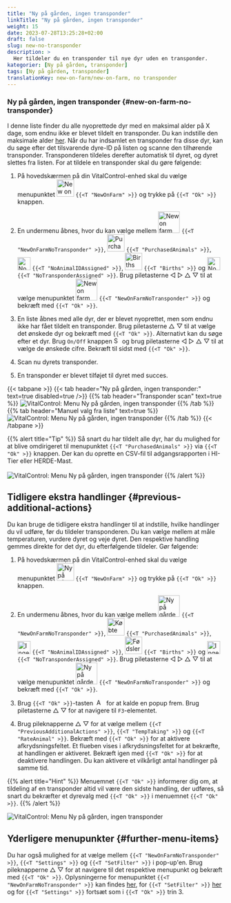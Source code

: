 ```yaml
---
title: "Ny på gården, ingen transponder"
linkTitle: "Ny på gården, ingen transponder"
weight: 15
date: 2023-07-28T13:25:28+02:00
draft: false
slug: new-no-transponder
description: >
  Her tildeler du en transponder til nye dyr uden en transponder.
kategorier: [Ny på gården, transponder]
tags: [Ny på gården, transponder]
translationKey: new-on-farm/new-on-farm, no transponder
---
```

### Ny på gården, ingen transponder {#new-on-farm-no-transponder}

I denne liste finder du alle nyoprettede dyr med en maksimal alder på X dage, som endnu ikke er blevet tildelt en transponder. Du kan indstille den maksimale alder [her](/da/docs/settings/animal-registration/#set-default-values). Når du har indsamlet en transponder fra disse dyr, kan du søge efter det tilsvarende dyre-ID på listen og scanne den tilhørende transponder. Transponderen tildeles derefter automatisk til dyret, og dyret slettes fra listen. For at tildele en transponder skal du gøre følgende:

1. På hovedskærmen på din VitalControl-enhed skal du vælge menupunktet <img src="/icons/main/new-on-farm.svg" width="40" align="bottom" alt="New on farm" /> `{{<T "NewOnFarm" >}}` og trykke på `{{<T "Ok" >}}` knappen.

2. En undermenu åbnes, hvor du kan vælge mellem <img src="/icons/registration/new-on-farm-no-transponder.svg" width="50" align="bottom" alt="New on farm, no transponder" /> `{{<T "NewOnFarmNoTransponder" >}}`, <img src="/icons/main/new-on-farm.svg" width="40" align="bottom" alt="Purchased animals" /> `{{<T "PurchasedAnimals" >}}`, <img src="/icons/registration/no-eartag-number.svg" width="30" align="bottom" alt="No national animal ID" /> `{{<T "NoAnimalIDAssigned" >}}`, <img src="/icons/main/births.svg" width="40" align="bottom" alt="Births" /> `{{<T "Births" >}}` og <img src="/icons/registration/no-transponder.svg" width="30" align="bottom" alt="No transponder assigned" /> `{{<T "NoTransponderAssigned" >}}`. Brug piletasterne ◁ ▷ △ ▽ til at vælge menupunktet <img src="/icons/registration/new-on-farm-no-transponder.svg" width="50" align="bottom" alt="New on farm, no transponder" /> `{{<T "NewOnFarmNoTransponder" >}}` og bekræft med `{{<T "Ok" >}}`.


3. En liste åbnes med alle dyr, der er blevet nyoprettet, men som endnu ikke har fået tildelt en transponder. Brug piletasterne △ ▽ til at vælge det ønskede dyr og bekræft med `{{<T "Ok" >}}`. Alternativt kan du søge efter et dyr. Brug `On/Off` knappen <img src="/icons/footer/search.svg" width="15" align="bottom" alt="Search" /> og brug piletasterne ◁ ▷ △ ▽ til at vælge de ønskede cifre. Bekræft til sidst med `{{<T "Ok" >}}`.

4. Scan nu dyrets transponder.

5. En transponder er blevet tilføjet til dyret med succes.

{{< tabpane >}}
{{< tab header="Ny på gården, ingen transponder:" text=true disabled=true />}}
{{% tab header="Transponder scan" text=true %}}
![VitalControl: Menu Ny på gården, ingen transponder](../images/notransponder-scan.png "Ny på gården, ingen transponder")
{{% /tab %}}
{{% tab header="Manuel valg fra liste" text=true %}}
![VitalControl: Menu Ny på gården, ingen transponder](../images/notransponder.png "Ny på gården, ingen transponder")
{{% /tab %}}
{{< /tabpane >}}

{{% alert title="Tip" %}}
Så snart du har tildelt alle dyr, har du mulighed for at blive omdirigeret til menupunktet `{{<T "PurchasedAnimals" >}}` via `{{<T "Ok" >}}` knappen. Der kan du oprette en CSV-fil til adgangsrapporten i HI-Tier eller HERDE-Mast. <br/>
<br/>
![VitalControl: Menu Ny på gården, ingen transponder](../images/redirect.png "Omdirigering")
{{% /alert %}}

## Tidligere ekstra handlinger {#previous-additional-actions}

Du kan bruge de tidligere ekstra handlinger til at indstille, hvilke handlinger du vil udføre, før du tildeler transponderen. Du kan vælge mellem at måle temperaturen, vurdere dyret og veje dyret. Den respektive handling gemmes direkte for det dyr, du efterfølgende tildeler. Gør følgende:

1. På hovedskærmen på din VitalControl-enhed skal du vælge menupunktet <img src="/icons/main/new-on-farm.svg" width="40" align="bottom" alt="Ny på gården" /> `{{<T "NewOnFarm" >}}` og trykke på `{{<T "Ok" >}}` knappen.

2. En undermenu åbnes, hvor du kan vælge mellem <img src="/icons/registration/new-on-farm-no-transponder.svg" width="50" align="bottom" alt="Ny på gården, ingen transponder" /> `{{<T "NewOnFarmNoTransponder" >}}`, <img src="/icons/main/new-on-farm.svg" width="40" align="bottom" alt="Købte dyr" /> `{{<T "PurchasedAnimals" >}}`, <img src="/icons/registration/no-eartag-number.svg" width="30" align="bottom" alt="Ingen national dyre-ID" /> `{{<T "NoAnimalIDAssigned" >}}`, <img src="/icons/main/births.svg" width="40" align="bottom" alt="Fødsler" /> `{{<T "Births" >}}` og <img src="/icons/registration/no-transponder.svg" width="30" align="bottom" alt="Ingen transponder tildelt" /> `{{<T "NoTransponderAssigned" >}}`. Brug piletasterne ◁ ▷ △ ▽ til at vælge menupunktet <img src="/icons/registration/new-on-farm-no-transponder.svg" width="50" align="bottom" alt="Ny på gården, ingen transponder" /> `{{<T "NewOnFarmNoTransponder" >}}` og bekræft med `{{<T "Ok" >}}`.

3. Brug `{{<T "Ok" >}}`-tasten &nbsp;<img src="/icons/footer/open-popup.svg" width="15" align="bottom" alt="Aufruf Popup" />&nbsp; for at kalde en popup frem. Brug piletasterne △ ▽ for at navigere til `F3`-elementet.

4. Brug pileknapperne △ ▽ for at vælge mellem `{{<T "PreviousAdditionalActions" >}}`, `{{<T "TempTaking" >}}` og `{{<T "RateAnimal" >}}`. Bekræft med `{{<T "Ok" >}}` for at aktivere afkrydsningsfeltet. Et flueben vises i afkrydsningsfeltet for at bekræfte, at handlingen er aktiveret. Bekræft igen med `{{<T "Ok" >}}` for at deaktivere handlingen. Du kan aktivere et vilkårligt antal handlinger på samme tid.

{{% alert title="Hint" %}}
Menuemnet `{{<T "Ok" >}}` informerer dig om, at tildeling af en transponder altid vil være den sidste handling, der udføres, så snart du bekræfter et dyrevalg med `{{<T "Ok" >}}` i menuemnet `{{<T "Ok" >}}`.
{{% /alert %}}

![VitalControl: Menu Ny på gården, ingen transponder](../images/actions.png "Yderligere handlinger")

## Yderligere menupunkter {#further-menu-items}

Du har også mulighed for at vælge mellem `{{<T "NewOnFarmNoTransponder" >}}`, `{{<T "Settings" >}}` og `{{<T "SetFilter" >}}` i pop-up'en. Brug pileknapperne △ ▽ for at navigere til det respektive menupunkt og bekræft med `{{<T "Ok" >}}`. Oplysningerne for menupunktet `{{<T "NewOnFarmNoTransponder" >}}` kan findes [her](/da/docs/settings/animal-registration/#set-default-values), for `{{<T "SetFilter" >}}` [her](/da/docs/filter/) og for `{{<T "Settings" >}}` fortsæt som i `{{<T "Ok" >}}` trin 3.
